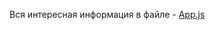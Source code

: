 Вся интересная информация в файле - [App.js]  

[App.js]: https://github.com/Xgraf/react-router-examples/blob/master/react-router-route_config/src/App.js